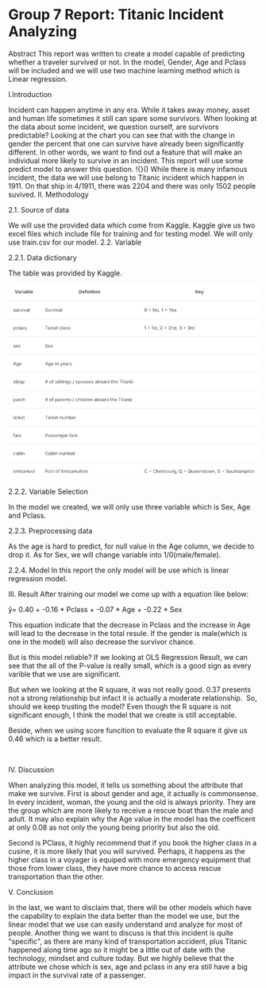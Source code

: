 # Group 7 Report: Titanic Incident Analyzing

Abstract 
This report was written to create a model capable of predicting whether a traveler survived or not. In the model, Gender, Age and Pclass will be included and we will use two machine learning method which is Linear regression.

I.Introduction

Incident can happen anytime in any era. While it takes away money, asset and human life sometimes it still can spare some survivors. When looking at the data about some incident, we question ourself, are survivors predictable? Looking at the chart you can see that with the change in gender the percent that one can survive have already been significantly different.  In other words, we want to find out a feature that will make an individual more likely to survive in an incident. This report will use some predict model to answer this question. 
!{}()
While there is many infamous incident, the data we will use belong to Titanic incident which happen in 1911. On that ship in 4/1911, there was 2204 and there was only 1502 people suvived.
II. Methodology

2.1. Source of data

We will use the provided data which come from Kaggle. Kaggle give us two excel files which include file for training and for testing model. We will only use train.csv for our model.
2.2. Variable

2.2.1. Data dictionary

The table was provided by Kaggle. 

![](images/dictionary-table.png)

2.2.2. Variable Selection

In the model we created, we will only use three variable which is Sex, Age and Pclass.

2.2.3. Preprocessing data

As the age is hard to predict, for null value in the Age column, we decide to drop it. 
As for Sex, we will change variable into 1/0(male/female).

2.2.4. Model
In this report the only model will be use which is linear regression model.

III. Result
After training our model we come up with a equation like below:

ŷ= 0.40 + -0.16 * Pclass + -0.07 * Age + -0.22 * Sex

This equation indicate that the decrease in Pclass and the increase in Age will lead to the decrease in the total resule. If the gender is male(which is one in the model) will also decrease the survivor chance.

But is this model reliable? If we looking at OLS Regression Result, we can see that the all of the P-value is really small, which is a good sign as every varible that we use are significant. 

But when we looking at the R square, it was not really good. 0.37 presents not a strong relationship but infact it is actually a moderate relationship. 
![]()
So, should we keep trusting the model? Even though the R square is not significant enough, I think the model that we create is still acceptable.

Beside, when we using score funcition to evaluate the R square it give us 0.46 which is a better result.

![]()

IV. Discussion

When analyzing this model, it tells us something about the attribute that make we survive. 
First is about gender and age, it actually is commonsense. In every incident, woman, the young and the old is always priority. They are the group which are more likely to receive a rescue boat than the male and adult. It may also explain why the Age value in the model has the coefficent at only 0.08 as not only the young being priority but also the old. 

Second is PClass, it highly recommend that if you book the higher class in a cusine, it is more likely that you will survived. Perhaps, it happens as the higher class in a voyager is equiped with more emergency equipment that those from lower class, they have more chance to access rescue transportation than the other.

V. Conclusion

In the last, we want to disclaim that, there will be other models which have the capability to explain the data better than the model we use, but the linear model that we use can easily understand and analyze for most of people. Another thing we want to discuss is that this incident is quite "specific", as there are many kind of transportation accident, plus Titanic happened along time ago so it might be a little out of date with the technology, mindset and culture today. But we highly believe that the attribute we chose which is sex, age and pclass in any era still have a big impact in the survival rate of a passenger.




